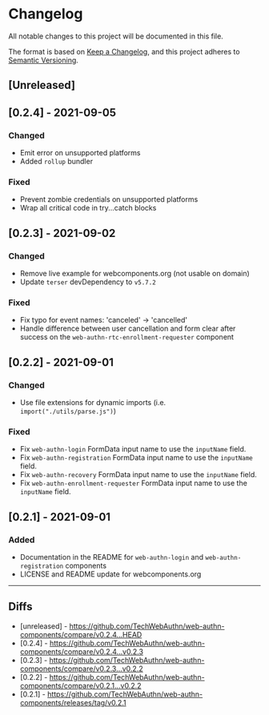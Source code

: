 # Changelog

All notable changes to this project will be documented in this file.

The format is based on [Keep a Changelog](https://keepachangelog.com/en/1.0.0/),
and this project adheres to [Semantic Versioning](https://semver.org/spec/v2.0.0.html).

## [Unreleased]

## [0.2.4] - 2021-09-05

### Changed

- Emit error on unsupported platforms
- Added `rollup` bundler

### Fixed

- Prevent zombie credentials on unsupported platforms
- Wrap all critical code in try...catch blocks

## [0.2.3] - 2021-09-02

### Changed

- Remove live example for webcomponents.org (not usable on domain)
- Update `terser` devDependency to `v5.7.2`

### Fixed

- Fix typo for event names: 'canceled' -> 'cancelled'
- Handle difference between user cancellation and form clear after success on the `web-authn-rtc-enrollment-requester` component

## [0.2.2] - 2021-09-01

### Changed

- Use file extensions for dynamic imports (i.e. `import("./utils/parse.js")`)

### Fixed

- Fix `web-authn-login` FormData input name to use the `inputName` field.
- Fix `web-authn-registration` FormData input name to use the `inputName` field.
- Fix `web-authn-recovery` FormData input name to use the `inputName` field.
- Fix `web-authn-enrollment-requester` FormData input name to use the `inputName` field.

## [0.2.1] - 2021-09-01

### Added

- Documentation in the README for `web-authn-login` and `web-authn-registration` components
- LICENSE and README update for webcomponents.org

---

## Diffs

- [unreleased] - https://github.com/TechWebAuthn/web-authn-components/compare/v0.2.4...HEAD
- [0.2.4] - https://github.com/TechWebAuthn/web-authn-components/compare/v0.2.4...v0.2.3
- [0.2.3] - https://github.com/TechWebAuthn/web-authn-components/compare/v0.2.3...v0.2.2
- [0.2.2] - https://github.com/TechWebAuthn/web-authn-components/compare/v0.2.1...v0.2.2
- [0.2.1] - https://github.com/TechWebAuthn/web-authn-components/releases/tag/v0.2.1
